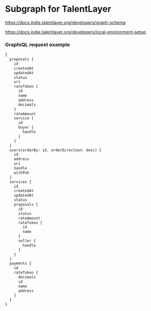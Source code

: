 # Subgraph for TalentLayer

https://docs.indie.talentlayer.org/developers/graph-schema

https://docs.indie.talentlayer.org/developers/local-environment-setup

### GraphiQL request example

```graphql
{
  proposals {
    id
    createdAt
    updatedAt
    status
    uri
    rateToken {
      id
      name
      address
      decimals
    }
    rateAmount
    service {
      id
      buyer {
        handle
      }
    }
  }
  users(orderBy: id, orderDirection: desc) {
    id
    address
    uri
    handle
    withPoh
  }
  services {
    id
    createdAt
    updatedAt
    status
    proposals {
      id
      status
      rateAmount
      rateToken {
        id
        name
      }
      seller {
        handle
      }
    }
  }
  payments {
    id
    rateToken {
      decimals
      id
      name
      address
    }
  }
}
```
